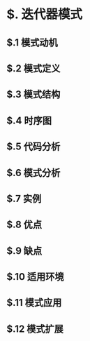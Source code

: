 # $. 迭代器模式

## $.1 模式动机

## $.2 模式定义

## $.3 模式结构

## $.4 时序图

## $.5 代码分析

## $.6 模式分析

## $.7 实例

## $.8 优点

## $.9 缺点

## $.10 适用环境

## $.11 模式应用

## $.12 模式扩展
